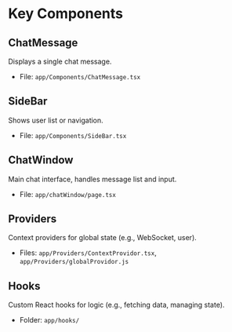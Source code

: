 # Key Components

## ChatMessage
Displays a single chat message.
- File: `app/Components/ChatMessage.tsx`

## SideBar
Shows user list or navigation.
- File: `app/Components/SideBar.tsx`

## ChatWindow
Main chat interface, handles message list and input.
- File: `app/chatWindow/page.tsx`

## Providers
Context providers for global state (e.g., WebSocket, user).
- Files: `app/Providers/ContextProvidor.tsx`, `app/Providers/globalProvidor.js`

## Hooks
Custom React hooks for logic (e.g., fetching data, managing state).
- Folder: `app/hooks/`
